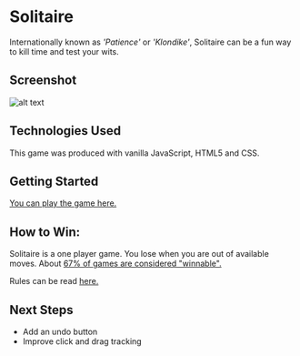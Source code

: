 # Solitaire
Internationally known as <em>'Patience'</em> or <em>'Klondike'</em>, Solitaire can be a fun way to kill time and test your wits.

## Screenshot
![alt text](https://i.imgur.com/UG7wBFE.png "Solitaire")


## Technologies Used
This game was produced with vanilla JavaScript, HTML5 and CSS.

## Getting Started
[You can play the game here.](https://nicktayl0r.github.io/Solitaire/)

## How to Win:
Solitaire is a one player game. You lose when you are out of available moves. About [67% of games are considered "winnable".](http://discuss.joelonsoftware.com/default.asp?joel.3.446403.10)

Rules can be read [here.](https://www.thespruce.com/klondike-solitaire-card-game-rules-412473)


## Next Steps
* Add an undo button
* Improve click and drag tracking 
